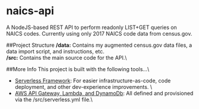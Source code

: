 # naics-api
A NodeJS-based REST API to perform readonly LIST+GET queries on NAICS codes. Currently using only 2017 NAICS code data from census.gov.

##Project Structure
**/data:** Contains my augmented census.gov data files, a data import script, and instructions, etc.\
**/src:** Contains the main source code for the API.\

##More Info
This project is built with the following tools...\
* [Serverless Framework](https://Serverless.com): For easier infrastructure-as-code, code deployment, and other dev-experience improvements. \
* [AWS API Gateway, Lambda, and DynamoDb](https://aws.amazon.com): All defined and provisioned via the /src/serverless.yml file.\
